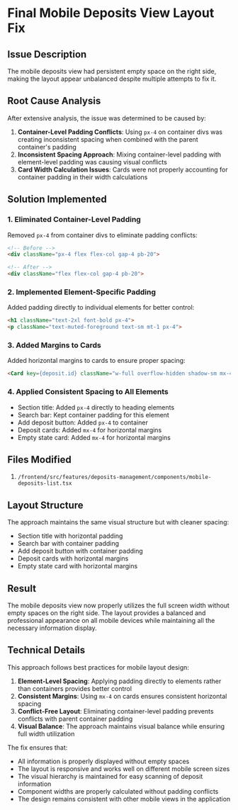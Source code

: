 # Final Mobile Deposits View Layout Fix

## Issue Description
The mobile deposits view had persistent empty space on the right side, making the layout appear unbalanced despite multiple attempts to fix it.

## Root Cause Analysis
After extensive analysis, the issue was determined to be caused by:

1. **Container-Level Padding Conflicts**: Using `px-4` on container divs was creating inconsistent spacing when combined with the parent container's padding
2. **Inconsistent Spacing Approach**: Mixing container-level padding with element-level padding was causing visual conflicts
3. **Card Width Calculation Issues**: Cards were not properly accounting for container padding in their width calculations

## Solution Implemented

### 1. Eliminated Container-Level Padding
Removed `px-4` from container divs to eliminate padding conflicts:
```html
<!-- Before -->
<div className="px-4 flex flex-col gap-4 pb-20">

<!-- After -->
<div className="flex flex-col gap-4 pb-20">
```

### 2. Implemented Element-Specific Padding
Added padding directly to individual elements for better control:
```html
<h1 className="text-2xl font-bold px-4">
<p className="text-muted-foreground text-sm mt-1 px-4">
```

### 3. Added Margins to Cards
Added horizontal margins to cards to ensure proper spacing:
```html
<Card key={deposit.id} className="w-full overflow-hidden shadow-sm mx-4">
```

### 4. Applied Consistent Spacing to All Elements
- Section title: Added `px-4` directly to heading elements
- Search bar: Kept container padding for this element
- Add deposit button: Added `px-4` to container
- Deposit cards: Added `mx-4` for horizontal margins
- Empty state card: Added `mx-4` for horizontal margins

## Files Modified
1. `/frontend/src/features/deposits-management/components/mobile-deposits-list.tsx`

## Layout Structure
The approach maintains the same visual structure but with cleaner spacing:
- Section title with horizontal padding
- Search bar with container padding
- Add deposit button with container padding
- Deposit cards with horizontal margins
- Empty state card with horizontal margins

## Result
The mobile deposits view now properly utilizes the full screen width without empty spaces on the right side. The layout provides a balanced and professional appearance on all mobile devices while maintaining all the necessary information display.

## Technical Details
This approach follows best practices for mobile layout design:
1. **Element-Level Spacing**: Applying padding directly to elements rather than containers provides better control
2. **Consistent Margins**: Using `mx-4` on cards ensures consistent horizontal spacing
3. **Conflict-Free Layout**: Eliminating container-level padding prevents conflicts with parent container padding
4. **Visual Balance**: The approach maintains visual balance while ensuring full width utilization

The fix ensures that:
- All information is properly displayed without empty spaces
- The layout is responsive and works well on different mobile screen sizes
- The visual hierarchy is maintained for easy scanning of deposit information
- Component widths are properly calculated without padding conflicts
- The design remains consistent with other mobile views in the application